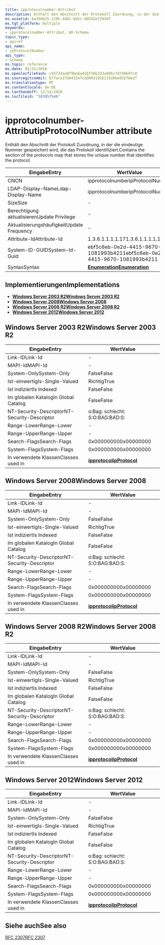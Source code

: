 ```yaml
---
title: ipprotocolnumber-Attribut
description: Enthält den Abschnitt der Protokoll Zuordnung, in der die eindeutige Nummer gespeichert wird, die das Protokoll identifiziert.
ms.assetid: 8a29db25-1195-44b1-b92c-605d2ef293d7
ms.tgt_platform: multiple
keywords:
- ipprotocolnumber-Attribut, AD-Schema
topic_type:
- apiref
api_name:
- ipProtocolNumber
api_type:
- Schema
ms.topic: reference
ms.date: 05/31/2018
ms.openlocfilehash: c55724aa0f9be6a41bf50b233a99bc7d748697c0
ms.sourcegitcommit: b77ace27b0432e7cd3863191b11926be032fbe2f
ms.translationtype: MT
ms.contentlocale: de-DE
ms.lasthandoff: 12/14/2020
ms.locfileid: "103957546"
---
```

# <a name="ipprotocolnumber-attribute"></a><span data-ttu-id="c7b29-104">ipprotocolnumber-Attribut</span><span class="sxs-lookup"><span data-stu-id="c7b29-104">ipProtocolNumber attribute</span></span>

<span data-ttu-id="c7b29-105">Enthält den Abschnitt der Protokoll Zuordnung, in der die eindeutige Nummer gespeichert wird, die das Protokoll identifiziert.</span><span class="sxs-lookup"><span data-stu-id="c7b29-105">Contains the section of the protocols map that stores the unique number that identifies the protocol.</span></span>



| <span data-ttu-id="c7b29-106">Eingabe</span><span class="sxs-lookup"><span data-stu-id="c7b29-106">Entry</span></span> | <span data-ttu-id="c7b29-107">Wert</span><span class="sxs-lookup"><span data-stu-id="c7b29-107">Value</span></span> |
|-------------------|--------------------------------------|
| <span data-ttu-id="c7b29-108">CN</span><span class="sxs-lookup"><span data-stu-id="c7b29-108">CN</span></span>                | <span data-ttu-id="c7b29-109">ipprotocolnumber</span><span class="sxs-lookup"><span data-stu-id="c7b29-109">ipProtocolNumber</span></span>                     |
| <span data-ttu-id="c7b29-110">LDAP-Display-Name</span><span class="sxs-lookup"><span data-stu-id="c7b29-110">Ldap-Display-Name</span></span> | <span data-ttu-id="c7b29-111">ipprotocolnumber</span><span class="sxs-lookup"><span data-stu-id="c7b29-111">ipProtocolNumber</span></span>                     |
| <span data-ttu-id="c7b29-112">Size</span><span class="sxs-lookup"><span data-stu-id="c7b29-112">Size</span></span>              | \-                                   |
| <span data-ttu-id="c7b29-113">Berechtigung aktualisieren</span><span class="sxs-lookup"><span data-stu-id="c7b29-113">Update Privilege</span></span>  | \-                                   |
| <span data-ttu-id="c7b29-114">Aktualisierungshäufigkeit</span><span class="sxs-lookup"><span data-stu-id="c7b29-114">Update Frequency</span></span>  | \-                                   |
| <span data-ttu-id="c7b29-115">Attribute-Id</span><span class="sxs-lookup"><span data-stu-id="c7b29-115">Attribute-Id</span></span>      | <span data-ttu-id="c7b29-116">1.3.6.1.1.1.1.17</span><span class="sxs-lookup"><span data-stu-id="c7b29-116">1.3.6.1.1.1.1.17</span></span>                     |
| <span data-ttu-id="c7b29-117">System-ID-GUID</span><span class="sxs-lookup"><span data-stu-id="c7b29-117">System-Id-Guid</span></span>    | <span data-ttu-id="c7b29-118">ebf5c6eb-0e2d-4415-9670-1081993b4211</span><span class="sxs-lookup"><span data-stu-id="c7b29-118">ebf5c6eb-0e2d-4415-9670-1081993b4211</span></span> |
| <span data-ttu-id="c7b29-119">Syntax</span><span class="sxs-lookup"><span data-stu-id="c7b29-119">Syntax</span></span>            | [<span data-ttu-id="c7b29-120">**Enumeration**</span><span class="sxs-lookup"><span data-stu-id="c7b29-120">**Enumeration**</span></span>](s-enumeration.md) |



## <a name="implementations"></a><span data-ttu-id="c7b29-121">Implementierungen</span><span class="sxs-lookup"><span data-stu-id="c7b29-121">Implementations</span></span>

-   [<span data-ttu-id="c7b29-122">**Windows Server 2003 R2**</span><span class="sxs-lookup"><span data-stu-id="c7b29-122">**Windows Server 2003 R2**</span></span>](#windows-server-2003-r2)
-   [<span data-ttu-id="c7b29-123">**Windows Server 2008**</span><span class="sxs-lookup"><span data-stu-id="c7b29-123">**Windows Server 2008**</span></span>](#windows-server-2008)
-   [<span data-ttu-id="c7b29-124">**Windows Server 2008 R2**</span><span class="sxs-lookup"><span data-stu-id="c7b29-124">**Windows Server 2008 R2**</span></span>](#windows-server-2008-r2)
-   [<span data-ttu-id="c7b29-125">**Windows Server 2012**</span><span class="sxs-lookup"><span data-stu-id="c7b29-125">**Windows Server 2012**</span></span>](#windows-server-2012)

## <a name="windows-server-2003-r2"></a><span data-ttu-id="c7b29-126">Windows Server 2003 R2</span><span class="sxs-lookup"><span data-stu-id="c7b29-126">Windows Server 2003 R2</span></span>



| <span data-ttu-id="c7b29-127">Eingabe</span><span class="sxs-lookup"><span data-stu-id="c7b29-127">Entry</span></span> | <span data-ttu-id="c7b29-128">Wert</span><span class="sxs-lookup"><span data-stu-id="c7b29-128">Value</span></span> |
|------------------------|-----------------------------------------------|
| <span data-ttu-id="c7b29-129">Link-ID</span><span class="sxs-lookup"><span data-stu-id="c7b29-129">Link-Id</span></span>                | \-                                            |
| <span data-ttu-id="c7b29-130">MAPI-Id</span><span class="sxs-lookup"><span data-stu-id="c7b29-130">MAPI-Id</span></span>                | \-                                            |
| <span data-ttu-id="c7b29-131">System-Only</span><span class="sxs-lookup"><span data-stu-id="c7b29-131">System-Only</span></span>            | <span data-ttu-id="c7b29-132">False</span><span class="sxs-lookup"><span data-stu-id="c7b29-132">False</span></span>                                         |
| <span data-ttu-id="c7b29-133">Ist-einwertig</span><span class="sxs-lookup"><span data-stu-id="c7b29-133">Is-Single-Valued</span></span>       | <span data-ttu-id="c7b29-134">Richtig</span><span class="sxs-lookup"><span data-stu-id="c7b29-134">True</span></span>                                          |
| <span data-ttu-id="c7b29-135">Ist indiziert</span><span class="sxs-lookup"><span data-stu-id="c7b29-135">Is Indexed</span></span>             | <span data-ttu-id="c7b29-136">False</span><span class="sxs-lookup"><span data-stu-id="c7b29-136">False</span></span>                                         |
| <span data-ttu-id="c7b29-137">Im globalen Katalog</span><span class="sxs-lookup"><span data-stu-id="c7b29-137">In Global Catalog</span></span>      | <span data-ttu-id="c7b29-138">False</span><span class="sxs-lookup"><span data-stu-id="c7b29-138">False</span></span>                                         |
| <span data-ttu-id="c7b29-139">NT-Security-Descriptor</span><span class="sxs-lookup"><span data-stu-id="c7b29-139">NT-Security-Descriptor</span></span> | <span data-ttu-id="c7b29-140">o:Bag: schlecht: S:</span><span class="sxs-lookup"><span data-stu-id="c7b29-140">O:BAG:BAD:S:</span></span>                                  |
| <span data-ttu-id="c7b29-141">Range-Lower</span><span class="sxs-lookup"><span data-stu-id="c7b29-141">Range-Lower</span></span>            | \-                                            |
| <span data-ttu-id="c7b29-142">Range-Upper</span><span class="sxs-lookup"><span data-stu-id="c7b29-142">Range-Upper</span></span>            | \-                                            |
| <span data-ttu-id="c7b29-143">Search-Flags</span><span class="sxs-lookup"><span data-stu-id="c7b29-143">Search-Flags</span></span>           | <span data-ttu-id="c7b29-144">0x00000000</span><span class="sxs-lookup"><span data-stu-id="c7b29-144">0x00000000</span></span>                                    |
| <span data-ttu-id="c7b29-145">System-Flags</span><span class="sxs-lookup"><span data-stu-id="c7b29-145">System-Flags</span></span>           | <span data-ttu-id="c7b29-146">0x00000000</span><span class="sxs-lookup"><span data-stu-id="c7b29-146">0x00000000</span></span>                                    |
| <span data-ttu-id="c7b29-147">In verwendete Klassen</span><span class="sxs-lookup"><span data-stu-id="c7b29-147">Classes used in</span></span>        | [<span data-ttu-id="c7b29-148">**ipprotocol**</span><span class="sxs-lookup"><span data-stu-id="c7b29-148">**ipProtocol**</span></span>](c-ipprotocol.md)<br/> |



## <a name="windows-server-2008"></a><span data-ttu-id="c7b29-149">Windows Server 2008</span><span class="sxs-lookup"><span data-stu-id="c7b29-149">Windows Server 2008</span></span>



| <span data-ttu-id="c7b29-150">Eingabe</span><span class="sxs-lookup"><span data-stu-id="c7b29-150">Entry</span></span> | <span data-ttu-id="c7b29-151">Wert</span><span class="sxs-lookup"><span data-stu-id="c7b29-151">Value</span></span> |
|------------------------|-----------------------------------------------|
| <span data-ttu-id="c7b29-152">Link-ID</span><span class="sxs-lookup"><span data-stu-id="c7b29-152">Link-Id</span></span>                | \-                                            |
| <span data-ttu-id="c7b29-153">MAPI-Id</span><span class="sxs-lookup"><span data-stu-id="c7b29-153">MAPI-Id</span></span>                | \-                                            |
| <span data-ttu-id="c7b29-154">System-Only</span><span class="sxs-lookup"><span data-stu-id="c7b29-154">System-Only</span></span>            | <span data-ttu-id="c7b29-155">False</span><span class="sxs-lookup"><span data-stu-id="c7b29-155">False</span></span>                                         |
| <span data-ttu-id="c7b29-156">Ist-einwertig</span><span class="sxs-lookup"><span data-stu-id="c7b29-156">Is-Single-Valued</span></span>       | <span data-ttu-id="c7b29-157">Richtig</span><span class="sxs-lookup"><span data-stu-id="c7b29-157">True</span></span>                                          |
| <span data-ttu-id="c7b29-158">Ist indiziert</span><span class="sxs-lookup"><span data-stu-id="c7b29-158">Is Indexed</span></span>             | <span data-ttu-id="c7b29-159">False</span><span class="sxs-lookup"><span data-stu-id="c7b29-159">False</span></span>                                         |
| <span data-ttu-id="c7b29-160">Im globalen Katalog</span><span class="sxs-lookup"><span data-stu-id="c7b29-160">In Global Catalog</span></span>      | <span data-ttu-id="c7b29-161">False</span><span class="sxs-lookup"><span data-stu-id="c7b29-161">False</span></span>                                         |
| <span data-ttu-id="c7b29-162">NT-Security-Descriptor</span><span class="sxs-lookup"><span data-stu-id="c7b29-162">NT-Security-Descriptor</span></span> | <span data-ttu-id="c7b29-163">o:Bag: schlecht: S:</span><span class="sxs-lookup"><span data-stu-id="c7b29-163">O:BAG:BAD:S:</span></span>                                  |
| <span data-ttu-id="c7b29-164">Range-Lower</span><span class="sxs-lookup"><span data-stu-id="c7b29-164">Range-Lower</span></span>            | \-                                            |
| <span data-ttu-id="c7b29-165">Range-Upper</span><span class="sxs-lookup"><span data-stu-id="c7b29-165">Range-Upper</span></span>            | \-                                            |
| <span data-ttu-id="c7b29-166">Search-Flags</span><span class="sxs-lookup"><span data-stu-id="c7b29-166">Search-Flags</span></span>           | <span data-ttu-id="c7b29-167">0x00000000</span><span class="sxs-lookup"><span data-stu-id="c7b29-167">0x00000000</span></span>                                    |
| <span data-ttu-id="c7b29-168">System-Flags</span><span class="sxs-lookup"><span data-stu-id="c7b29-168">System-Flags</span></span>           | <span data-ttu-id="c7b29-169">0x00000000</span><span class="sxs-lookup"><span data-stu-id="c7b29-169">0x00000000</span></span>                                    |
| <span data-ttu-id="c7b29-170">In verwendete Klassen</span><span class="sxs-lookup"><span data-stu-id="c7b29-170">Classes used in</span></span>        | [<span data-ttu-id="c7b29-171">**ipprotocol**</span><span class="sxs-lookup"><span data-stu-id="c7b29-171">**ipProtocol**</span></span>](c-ipprotocol.md)<br/> |



## <a name="windows-server-2008-r2"></a><span data-ttu-id="c7b29-172">Windows Server 2008 R2</span><span class="sxs-lookup"><span data-stu-id="c7b29-172">Windows Server 2008 R2</span></span>



| <span data-ttu-id="c7b29-173">Eingabe</span><span class="sxs-lookup"><span data-stu-id="c7b29-173">Entry</span></span> | <span data-ttu-id="c7b29-174">Wert</span><span class="sxs-lookup"><span data-stu-id="c7b29-174">Value</span></span> |
|------------------------|-----------------------------------------------|
| <span data-ttu-id="c7b29-175">Link-ID</span><span class="sxs-lookup"><span data-stu-id="c7b29-175">Link-Id</span></span>                | \-                                            |
| <span data-ttu-id="c7b29-176">MAPI-Id</span><span class="sxs-lookup"><span data-stu-id="c7b29-176">MAPI-Id</span></span>                | \-                                            |
| <span data-ttu-id="c7b29-177">System-Only</span><span class="sxs-lookup"><span data-stu-id="c7b29-177">System-Only</span></span>            | <span data-ttu-id="c7b29-178">False</span><span class="sxs-lookup"><span data-stu-id="c7b29-178">False</span></span>                                         |
| <span data-ttu-id="c7b29-179">Ist-einwertig</span><span class="sxs-lookup"><span data-stu-id="c7b29-179">Is-Single-Valued</span></span>       | <span data-ttu-id="c7b29-180">Richtig</span><span class="sxs-lookup"><span data-stu-id="c7b29-180">True</span></span>                                          |
| <span data-ttu-id="c7b29-181">Ist indiziert</span><span class="sxs-lookup"><span data-stu-id="c7b29-181">Is Indexed</span></span>             | <span data-ttu-id="c7b29-182">False</span><span class="sxs-lookup"><span data-stu-id="c7b29-182">False</span></span>                                         |
| <span data-ttu-id="c7b29-183">Im globalen Katalog</span><span class="sxs-lookup"><span data-stu-id="c7b29-183">In Global Catalog</span></span>      | <span data-ttu-id="c7b29-184">False</span><span class="sxs-lookup"><span data-stu-id="c7b29-184">False</span></span>                                         |
| <span data-ttu-id="c7b29-185">NT-Security-Descriptor</span><span class="sxs-lookup"><span data-stu-id="c7b29-185">NT-Security-Descriptor</span></span> | <span data-ttu-id="c7b29-186">o:Bag: schlecht: S:</span><span class="sxs-lookup"><span data-stu-id="c7b29-186">O:BAG:BAD:S:</span></span>                                  |
| <span data-ttu-id="c7b29-187">Range-Lower</span><span class="sxs-lookup"><span data-stu-id="c7b29-187">Range-Lower</span></span>            | \-                                            |
| <span data-ttu-id="c7b29-188">Range-Upper</span><span class="sxs-lookup"><span data-stu-id="c7b29-188">Range-Upper</span></span>            | \-                                            |
| <span data-ttu-id="c7b29-189">Search-Flags</span><span class="sxs-lookup"><span data-stu-id="c7b29-189">Search-Flags</span></span>           | <span data-ttu-id="c7b29-190">0x00000000</span><span class="sxs-lookup"><span data-stu-id="c7b29-190">0x00000000</span></span>                                    |
| <span data-ttu-id="c7b29-191">System-Flags</span><span class="sxs-lookup"><span data-stu-id="c7b29-191">System-Flags</span></span>           | <span data-ttu-id="c7b29-192">0x00000000</span><span class="sxs-lookup"><span data-stu-id="c7b29-192">0x00000000</span></span>                                    |
| <span data-ttu-id="c7b29-193">In verwendete Klassen</span><span class="sxs-lookup"><span data-stu-id="c7b29-193">Classes used in</span></span>        | [<span data-ttu-id="c7b29-194">**ipprotocol**</span><span class="sxs-lookup"><span data-stu-id="c7b29-194">**ipProtocol**</span></span>](c-ipprotocol.md)<br/> |



## <a name="windows-server-2012"></a><span data-ttu-id="c7b29-195">Windows Server 2012</span><span class="sxs-lookup"><span data-stu-id="c7b29-195">Windows Server 2012</span></span>



| <span data-ttu-id="c7b29-196">Eingabe</span><span class="sxs-lookup"><span data-stu-id="c7b29-196">Entry</span></span> | <span data-ttu-id="c7b29-197">Wert</span><span class="sxs-lookup"><span data-stu-id="c7b29-197">Value</span></span> |
|------------------------|-----------------------------------------------|
| <span data-ttu-id="c7b29-198">Link-ID</span><span class="sxs-lookup"><span data-stu-id="c7b29-198">Link-Id</span></span>                | \-                                            |
| <span data-ttu-id="c7b29-199">MAPI-Id</span><span class="sxs-lookup"><span data-stu-id="c7b29-199">MAPI-Id</span></span>                | \-                                            |
| <span data-ttu-id="c7b29-200">System-Only</span><span class="sxs-lookup"><span data-stu-id="c7b29-200">System-Only</span></span>            | <span data-ttu-id="c7b29-201">False</span><span class="sxs-lookup"><span data-stu-id="c7b29-201">False</span></span>                                         |
| <span data-ttu-id="c7b29-202">Ist-einwertig</span><span class="sxs-lookup"><span data-stu-id="c7b29-202">Is-Single-Valued</span></span>       | <span data-ttu-id="c7b29-203">Richtig</span><span class="sxs-lookup"><span data-stu-id="c7b29-203">True</span></span>                                          |
| <span data-ttu-id="c7b29-204">Ist indiziert</span><span class="sxs-lookup"><span data-stu-id="c7b29-204">Is Indexed</span></span>             | <span data-ttu-id="c7b29-205">False</span><span class="sxs-lookup"><span data-stu-id="c7b29-205">False</span></span>                                         |
| <span data-ttu-id="c7b29-206">Im globalen Katalog</span><span class="sxs-lookup"><span data-stu-id="c7b29-206">In Global Catalog</span></span>      | <span data-ttu-id="c7b29-207">False</span><span class="sxs-lookup"><span data-stu-id="c7b29-207">False</span></span>                                         |
| <span data-ttu-id="c7b29-208">NT-Security-Descriptor</span><span class="sxs-lookup"><span data-stu-id="c7b29-208">NT-Security-Descriptor</span></span> | <span data-ttu-id="c7b29-209">o:Bag: schlecht: S:</span><span class="sxs-lookup"><span data-stu-id="c7b29-209">O:BAG:BAD:S:</span></span>                                  |
| <span data-ttu-id="c7b29-210">Range-Lower</span><span class="sxs-lookup"><span data-stu-id="c7b29-210">Range-Lower</span></span>            | \-                                            |
| <span data-ttu-id="c7b29-211">Range-Upper</span><span class="sxs-lookup"><span data-stu-id="c7b29-211">Range-Upper</span></span>            | \-                                            |
| <span data-ttu-id="c7b29-212">Search-Flags</span><span class="sxs-lookup"><span data-stu-id="c7b29-212">Search-Flags</span></span>           | <span data-ttu-id="c7b29-213">0x00000000</span><span class="sxs-lookup"><span data-stu-id="c7b29-213">0x00000000</span></span>                                    |
| <span data-ttu-id="c7b29-214">System-Flags</span><span class="sxs-lookup"><span data-stu-id="c7b29-214">System-Flags</span></span>           | <span data-ttu-id="c7b29-215">0x00000000</span><span class="sxs-lookup"><span data-stu-id="c7b29-215">0x00000000</span></span>                                    |
| <span data-ttu-id="c7b29-216">In verwendete Klassen</span><span class="sxs-lookup"><span data-stu-id="c7b29-216">Classes used in</span></span>        | [<span data-ttu-id="c7b29-217">**ipprotocol**</span><span class="sxs-lookup"><span data-stu-id="c7b29-217">**ipProtocol**</span></span>](c-ipprotocol.md)<br/> |



## <a name="see-also"></a><span data-ttu-id="c7b29-218">Siehe auch</span><span class="sxs-lookup"><span data-stu-id="c7b29-218">See also</span></span>

<dl> <dt>

[<span data-ttu-id="c7b29-219">RFC 2307</span><span class="sxs-lookup"><span data-stu-id="c7b29-219">RFC 2307</span></span>](https://www.ietf.org/rfc/rfc2307.txt)
</dt> </dl>

 

 





